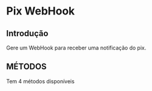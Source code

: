 # Pix WebHook

## Introdução

Gere um WebHook para receber uma notificação do pix.

## MÉTODOS

Tem 4 métodos disponíveis
